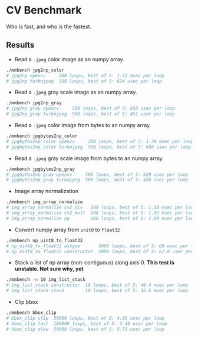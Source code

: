 # CV Benchmark

Who is fast, and who is the fastest.

## Results

- Read a `.jpeg` color image as an numpy array.

```bash
./mmbench jpg2np_color
# jpg2np opencv     200 loops, best of 5: 1.51 msec per loop
# jpg2np turbojpeg  500 loops, best of 5: 624 usec per loop
```

- Read a `.jpeg` gray scale image as an numpy array.

```bash
./mmbench jpg2np_gray
# jpg2np_gray opencv     500 loops, best of 5: 658 usec per loop
# jpg2np_gray turbojpeg  500 loops, best of 5: 451 usec per loop
```

- Read a `.jpeg` color image from bytes to an numpy array.

```bash
./mmbench jpgbytes2np_color
# jpgbytes2np_color opencv     200 loops, best of 5: 1.39 msec per loop
# jpgbytes2np_color turbojpeg  500 loops, best of 5: 608 usec per loop
```

- Read a `.jpeg` gray scale image from bytes to an numpy array.

```bash
./mmbench jpgbytes2np_gray
# jpgbytes2np_gray opencv     500 loops, best of 5: 629 usec per loop
# jpgbytes2np_gray turbojpeg  500 loops, best of 5: 438 usec per loop
```

- Image array normalization

```bash
./mmbench img_array_normalize
# img_array_normalize cv2_div   200 loops, best of 5: 1.18 msec per loop
# img_array_normalize cv2_mult  200 loops, best of 5: 1.02 msec per loop
# img_array_normalize np        100 loops, best of 5: 2.09 msec per loop
```

- Convert numpy array from `unit8` to `float32`

```bash
./mmbench np_uint8_to_float32
# np_uint8_to_float32 astype       5000 loops, best of 5: 69 usec per loop
# np_uint8_to_float32 constructor  5000 loops, best of 5: 67.8 usec per loop
```

- Stack a list of np array (non-contiguous) along axis 0.
**This test is unstable. Not sure why, yet**

```bash
./mmbench -n 10 img_list_stack
# img_list_stack constructor  10 loops, best of 5: 46.4 msec per loop
# img_list_stack stack        10 loops, best of 5: 36.6 msec per loop
```

- Clip bbox

```bash
./mmbench bbox_clip
# bbox_clip clip  50000 loops, best of 5: 4.09 usec per loop
# bbox_clip fast  100000 loops, best of 5: 3.49 usec per loop
# bbox_clip slow  50000 loops, best of 5: 5.71 usec per loop
```

